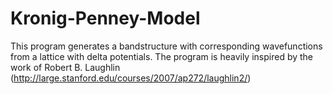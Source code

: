 # Kronig-Penney-Model
This program generates a bandstructure with corresponding wavefunctions from a lattice with delta potentials. 
The program is heavily inspired by the work of Robert B. Laughlin (http://large.stanford.edu/courses/2007/ap272/laughlin2/)

